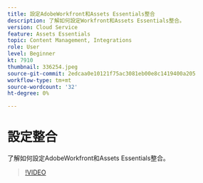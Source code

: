 ```yaml
---
title: 設定AdobeWorkfront和Assets Essentials整合
description: 了解如何設定Workfront和Assets Essentials整合。
version: Cloud Service
feature: Assets Essentials
topic: Content Management, Integrations
role: User
level: Beginner
kt: 7910
thumbnail: 336254.jpeg
source-git-commit: 2edcaa0e10121f75ac3081eb00e8c1419400a205
workflow-type: tm+mt
source-wordcount: '32'
ht-degree: 0%

---
```



# 設定整合

了解如何設定AdobeWorkfront和Assets Essentials整合。

>[!VIDEO](https://video.tv.adobe.com/v/336254/?quality=12&learn=on)
